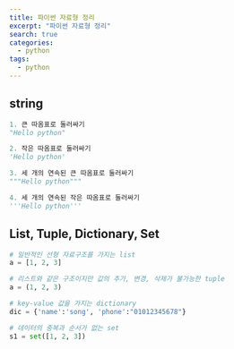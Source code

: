 ```yaml
---
title: 파이썬 자료형 정리
excerpt: "파이썬 자료형 정리"
search: true
categories:
  - python
tags:
  - python
---
```


## string

~~~ python
1. 큰 따옴표로 둘러싸기
"Hello python"

2. 작은 따옴표로 둘러싸기
'Hello python'

3. 세 개의 연속된 큰 따옴표로 둘러싸기
"""Hello python"""

4. 세 개의 연속된 작은 따옴표로 둘러싸기
'''Hello python'''
~~~


## List, Tuple, Dictionary, Set

~~~ python
# 일반적인 선형 자료구조를 가지는 list
a = [1, 2, 3]

# 리스트와 같은 구조이지만 값의 추가, 변경, 삭제가 불가능한 tuple
a = (1, 2, 3)

# key-value 값을 가지는 dictionary
dic = {'name':'song', 'phone':"01012345678"}

# 데이터의 중복과 순서가 없는 set
s1 = set([1, 2, 3])
~~~
